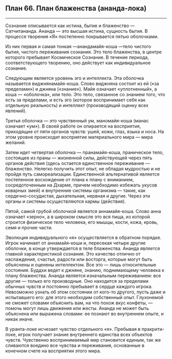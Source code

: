 ## План 66. План блаженства (ананда-лока)


---
Сознание описывается как истина, бытие и блаженство — Сатчитананда. Ананда — это высшая истина, сущность бытия. В процессе творения «Я» постепенно покрывается пятью оболочками. 

Из них первая и самая тонкая —анандамайя-коша —тело чистого бытия, чистого переживания сознания. Это тело блаженства, в центре которого пребывает Космическое Сознание. В течение периода, соответствующего творению, оно действует как индивидуальное сознание. 

Следующим является уровень эго и интеллекта. Эта оболочка называется виджнянамайя-коша. Слово виджняна состоит из ей («за пределами») и джняна («знание»). Майя означает «уплотненный», а коша — «оболочка», или тело. Это тело, связанное со знанием того, что есть за пределами, и есть эго (которое воспринимает себя как отдельную реальность) и интеллект (производящий оценку всех явлений). 

Третья оболочка — это чувственный ум, маномайя-коша (манас означает «ум»). В своей работе он опирается на восприятия, приходящие от пяти органов чувств: ушей, кожи, глаз, языка и носа. На этом уровне происходит восприятие материального мира — мира желаний. 

Затем идет четвертая оболочка — пранамайя-коша, праническое тело, состоящее из праны — жизненной силы, действующей через пять органов действия (здесь остается единственное переживание — блаженство. Нелегко получить этот опыт, не обладая мудростью и не пройдя путь самореализации. Единственной альтернативой является постепенное восхождение от плана к плану с вниманием, сосредоточенным на Дхарме, причем необходимо избежать укусов коварных змей) и внутренние системы организма — такие, как сердечно-сосудистая, дыхательная, нервная и другие. Через эти органы и системы осуществляются кармы (действия). 

Пятой, самой грубой оболочкой является аннамайя-коша. Слово анна означает «зерно», а в широком смысле это вся пища, из которой строится физическое тело человека, его мышцы, кости, кожа, кровь, семя и прочие части. 

Эволюция индивидуального «я» осуществляется в обратном порядке. Игрок начинает от аннамайя-коши и, пересекая четыре другие оболочки, в конце утверждается в теле блаженства. Ананда является главной характеристикой сознания. Это качество отлично от наслаждения, счастья, радости или восторга, которые могут быть объяснены и оценены интеллектом. Все это — лишь относительные состояния. Буддхи ведет к джняне, знанию, поднимающему человека к плану блаженства. Ананда является изначальным переживанием: все другие — только его производные. Оно находится за пределами обычных чувств и постоянно пребывает в сердце каждого игрока. Невозможно узнать об этом состоянии от кого-то другого, пусть даже и испытавшего его: для этого необходим собственный опыт. Глухонемой не сможет словами объяснить вам, на что похож вкус конфеты, — помочь могут лишь движения или жесты. Ананда не может быть объяснена или выражена словами: ее познают во внутреннем опыте, и никак иначе. 

В уранта-локе исчезает чувство отдельного «я». Пребывая в пракрити-локе, игрок получает знание внутреннего единства всех объектов чувств. Чувственно воспринимаемый мир становится единым, так же сливаются воедино все чувства и переживания, основанные в конечном счете на восприятии этого мира.

